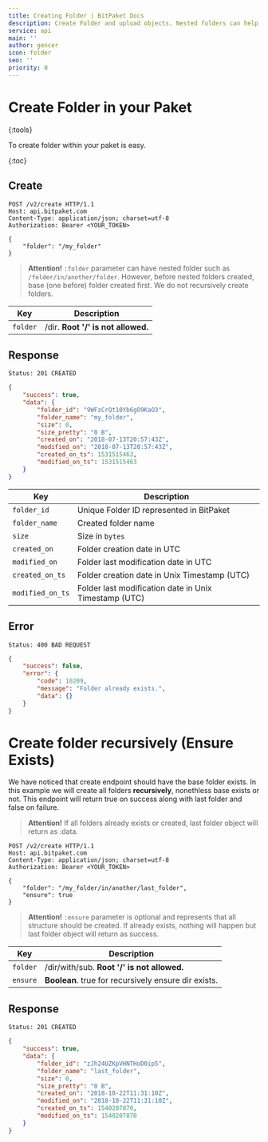 ```yaml
---
title: Creating Folder | BitPaket Docs
description: Create Folder and upload objects. Nested folders can help on organizing your objects.
service: api
main: ''
author: gencer
icon: folder
seo: ''
priority: 0
---
```


# Create Folder in your Paket
{:tools}

To create folder within your paket is easy.

{:toc}

## Create

```http
POST /v2/create HTTP/1.1
Host: api.bitpaket.com
Content-Type: application/json; charset=utf-8
Authorization: Bearer <YOUR_TOKEN>

{
	"folder": "/my_folder"
}
```

> **Attention!** `:folder` parameter can have nested folder such as `/folder/in/another/folder`. However, before nested folders created, base (one before) folder created first. We do not recursively create folders.

| Key      | Description                        |
| -------- | ---------------------------------- |
| `folder` | /dir. **Root '/' is not allowed.** |

## Response

```
Status: 201 CREATED
```
```json
{
	"success": true,
	"data": {
		"folder_id": "9WFzCrQt10Yb6gO9KaO3",
		"folder_name": "my_folder",
		"size": 0,
		"size_pretty": "0 B",
		"created_on": "2018-07-13T20:57:43Z",
		"modified_on": "2018-07-13T20:57:43Z",
		"created_on_ts": 1531515463,
		"modified_on_ts": 1531515463
	}
}
```

| Key              | Description                                           |
| ---------------- | ----------------------------------------------------- |
| `folder_id`      | Unique Folder ID represented in BitPaket              |
| `folder_name`    | Created folder name                                   |
| `size`           | Size in `bytes`                                       |
| `created_on`     | Folder creation date in UTC                           |
| `modified_on`    | Folder last modification date in UTC                  |
| `created_on_ts`  | Folder creation date in Unix Timestamp (UTC)          |
| `modified_on_ts` | Folder last modification date in Unix Timestamp (UTC) |

## Error

```
Status: 400 BAD REQUEST
```
```json
{
	"success": false,
	"error": {
		"code": 10209,
		"message": "Folder already exists.",
		"data": {}
	}
}
```

# Create folder recursively (Ensure Exists)

We have noticed that create endpoint should have the base folder exists. In this example we will create all folders **recursively**, nonethless base exists or not. This endpoint will return true on success along with last folder and false on failure.

> **Attention!** If all folders already exists or created, last folder object will return as :data.


```http
POST /v2/create HTTP/1.1
Host: api.bitpaket.com
Content-Type: application/json; charset=utf-8
Authorization: Bearer <YOUR_TOKEN>

{
	"folder": "/my_folder/in/another/last_folder",
	"ensure": true
}
```

> **Attention!** `:ensure` parameter is optional and represents that all structure should be created. If already exists, nothing will happen but last folder object will return as success.

| Key      | Description                                          |
| -------- | ---------------------------------------------------- |
| `folder` | /dir/with/sub. **Root '/' is not allowed.**          |
| `ensure` | **Boolean**. true for recursively ensure dir exists. |  |


## Response

```
Status: 201 CREATED
```
```json
{
	"success": true,
	"data": {
		"folder_id": "zJh24UZKpVHNTHoD0ip5",
		"folder_name": "last_folder",
		"size": 0,
		"size_pretty": "0 B",
		"created_on": "2018-10-22T11:31:10Z",
		"modified_on": "2018-10-22T11:31:10Z",
		"created_on_ts": 1540207870,
		"modified_on_ts": 1540207870
	}
}
```
